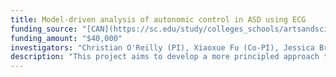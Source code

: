 ```yaml
---
title: Model-driven analysis of autonomic control in ASD using ECG
funding_source: "[CAN](https://sc.edu/study/colleges_schools/artsandsciences/centers_and_institutes/uofscand/index.php) Pilot Grant"
funding_amount: "$40,000"
investigators: "Christian O'Reilly (PI), Xiaoxue Fu (Co-PI), Jessica Bradshaw (Co-I), Jane Roberts (Co-I)"
description: "This project aims to develop a more principled approach to the study of the autonomous nervous system (ANS) from electrocardiograms (ECG). We expect to improve our understanding of the impact of ASD on ANS physiology by more accurately modeling the cardiac processes. We will achieve this objective by injecting in our analyses prior knowledge captured by 1) the model structure and 2) prior distributions for model parameters. Specific we aim to 1) formulate and validate a heart model simulating the heart response to an input control signal representing the ANS tonus (forward modeling); 2) implement Bayesian inference of model parameters and control signals from ECG recordings (inverse modeling); and develop and compare across clinical groups growth curves describing the evolution of model parameters (growth curves)."  
---
```

